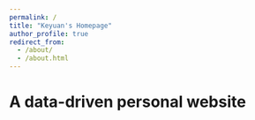 ```yaml
---
permalink: /
title: "Keyuan's Homepage"
author_profile: true
redirect_from: 
  - /about/
  - /about.html
---
```




A data-driven personal website
======


